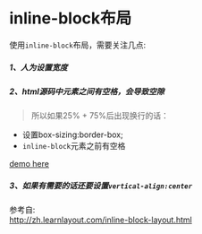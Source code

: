 inline-block布局
==

使用`inline-block`布局，需要关注几点:


##### 1、人为设置宽度  
##### 2、html源码中元素之间有空格，会导致空隙  
  > 所以如果25% + 75%后出现换行的话：
  - 设置box-sizing:border-box;
  - `inline-block`元素之前有空格
  
  [demo here](https://jsfiddle.net/GenweiWu/w92zya9d/)  

##### 3、如果有需要的话还要设置`vertical-align:center`


参考自:  
http://zh.learnlayout.com/inline-block-layout.html
